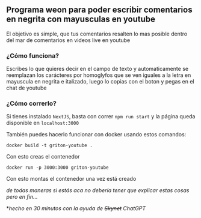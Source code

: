 ## Programa weon para poder escribir comentarios en negrita con mayusculas en youtube
El objetivo es simple, que tus comentarios resalten lo mas posible dentro del mar de comentarios en videos live en youtube

### ¿Cómo funciona?

Escribes lo que quieres decir en el campo de texto y automaticamente se reemplazan los carácteres por homoglyfos que se ven iguales a la letra en mayuscula en negrita e italizado, luego lo copias con el boton y pegas en el chat de youtube

### ¿Cómo correrlo?

Si tienes instalado `NextJS`, basta con correr `npm run start` y la página queda disponible en `localhost:3000`

También puedes hacerlo funcionar con docker usando estos comandos:

`docker build -t griton-youtube .`

Con esto creas el contenedor

`docker run -p 3000:3000 griton-youtube`

Con esto montas el contenedor una vez está creado

*de todas maneras si estás aca no debería tener que explicar estas cosas pero en fin...*

**hecho en 30 minutos con la ayuda de ~~Skynet~~ ChatGPT*
